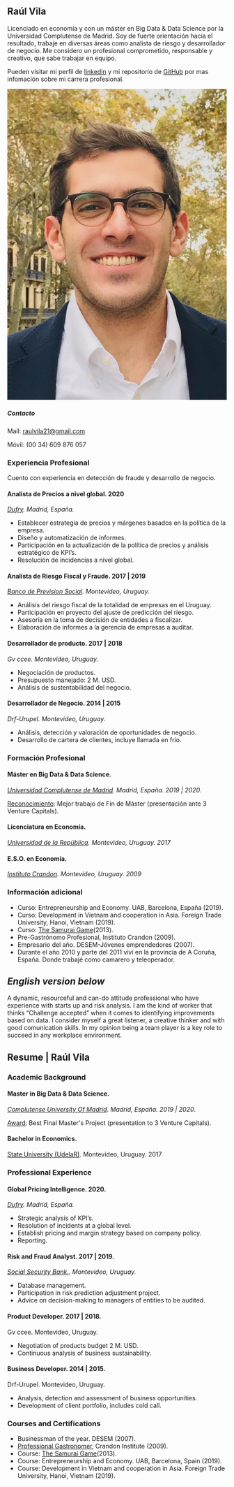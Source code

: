 ## Raúl Vila 

Licenciado en economía y con un máster en Big Data & Data Science por la Universidad Complutense de Madrid. Soy de fuerte orientación hacia el resultado, trabaje en diversas áreas como analista de riesgo y desarrollador de negocio. Me considero un profesional comprometido, responsable y creativo, que sabe trabajar en equipo.

Pueden visitar mi perfil de [linkedin](https://www.linkedin.com/in/raulvila1/) y mi repositorio de [GitHub](https://github.com/rairaval) por mas infomación sobre mi carrera profesional.

![RaulVilaPhoto](RaulVilaPhoto.jpeg)

##### Contacto

Mail: raulvila21@gmail.com

Móvil: (00 34) 609 876 057

### Experiencia Profesional

Cuento con experiencia en detección de fraude y desarrollo de negocio. 

#### Analista de Precios a nivel global. 2020 
*[Dufry](https://www.dufry.com/en). Madrid, España.*
- Establecer estrategia de precios y márgenes basados en la política de la empresa. 
- Diseño y automatización de informes.
- Participación en la actualización de la política de precios y análisis estratégico de KPI’s.
- Resolución de incidencias a nivel global. 

 
#### Analista de Riesgo Fiscal y Fraude.  2017  |  2019 
*[Banco de Prevision Social](https://www.bps.gub.uy/10429/banco-de-prevision-social.html). Montevideo, Uruguay.*
- Análisis del riesgo fiscal de la totalidad de empresas en el Uruguay.
- Participación en proyecto del ajuste de predicción del riesgo.
- Asesoría en la toma de decisión de entidades a fiscalizar.
- Elaboración de informes a la gerencia de empresas a auditar.


#### Desarrollador de producto.  2017  |  2018 
*Gv ccee. Montevideo, Uruguay.*
- Negociación de productos. 
- Presupuesto manejado: 2 M. USD.
- Análisis de sustentabilidad del negocio.
 
#### Desarrollador de Negocio.  2014  |  2015 
*Drf-Urupel. Montevideo, Uruguay.*
- Análisis, detección y valoración de oportunidades de negocio.
- Desarrollo de cartera de clientes, incluye llamada en frio.


### Formación Profesional

#### Máster en Big Data & Data Science.     
*[Universidad Complutense de Madrid](https://www.nticmaster.es/). Madrid, España. 2019 | 2020*.

[Reconocimiento](https://www.linkedin.com/feed/update/urn:li:activity:6725355997658968064/): Mejor trabajo de Fin de Máster (presentación ante 3 Venture Capitals). 

#### Licenciatura en Economía. 
*[Universidad de la República](http://fcea.edu.uy/). Montevideo, Uruguay. 2017*

#### E.S.O. en Economía.
*[Instituto Crandon](https://www.crandon.edu.uy/). Montevideo, Uruguay. 2009*

### Información adicional 
- Curso: Entrepreneurship and Economy. UAB, Barcelona, España (2019).
- Curso: Development in Vietnam and cooperation in Asia. Foreign Trade University, Hanoi, Vietnam (2019).
- Curso: [The Samurai Game](https://saskiadewinter.com/samurai-game/)(2013).
- Pre-Gastrónomo Profesional, Instituto Crandon (2009).
- Empresario del año. DESEM-Jóvenes emprendedores (2007).
- Durante el año 2010 y parte del 2011 viví en la provincia de A Coruña, España. Donde trabajé como camarero y teleoperador.

## *English version below*

A dynamic, resourceful and can-do attitude professional who have experience with starts up and risk analysis. I am the kind of worker that thinks “Challenge accepted” when it comes to identifying improvements based on data. I consider myself a great listener, a creative thinker and with good comunication skills. In my opinion being a team player is a key role to succeed in any workplace environment.

## Resume | Raúl Vila 

### Academic Background

#### Master in Big Data & Data Science.
*[Complutense University Of Madrid](https://www.nticmaster.es/). Madrid, España. 2019 | 2020*.

[Award](https://www.linkedin.com/feed/update/urn:li:activity:6725355997658968064/): Best Final Master's Project (presentation to 3 Venture Capitals).

#### Bachelor in Economics.
[State University (UdelaR)](http://fcea.edu.uy/). Montevideo, Uruguay. 2017

### Professional Experience

#### Global Pricing Intelligence. 2020.
*[Dufry](https://www.dufry.com/en). Madrid, España.*
 - Strategic analysis of KPI’s.
 - Resolution of incidents at a global level.
 - Establish pricing and margin strategy based on company policy.
 - Reporting.
 
#### Risk and Fraud Analyst. 2017 | 2019.
*[Social Security Bank.](https://www.bps.gub.uy/10429/banco-de-prevision-social.html). Montevideo, Uruguay.*
 - Database management.
 - Participation in risk prediction adjustment project.
 - Advice on decision-making to managers of entities to be audited.
 
#### Product Developer. 2017 | 2018.
Gv ccee. Montevideo, Uruguay.
 - Negotiation of products budget 2 M. USD.
 - Continuous analysis of business sustainability.
 
#### Business Developer. 2014 | 2015.
Drf-Urupel. Montevideo, Uruguay.
 - Analysis, detection and assessment of business opportunities.
 - Development of client portfolio, includes cold call.


### Courses and Certifications
 - Businessman of the year. DESEM (2007).
 - [Professional Gastronomer](https://gastronomia.crandon.edu.uy/), Crandon Institute (2009).
 - Course: [The Samurai Game](https://saskiadewinter.com/samurai-game/)(2013).
 - Course: Entrepreneurship and Economy. UAB, Barcelona, Spain (2019).
 - Course: Development in Vietnam and cooperation in Asia. Foreign Trade University, Hanoi, Vietnam (2019).


